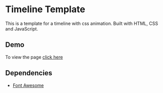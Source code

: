 # Timeline Template

This is a template for a timeline with css animation. Built with HTML, CSS and JavaScript.

## Demo

To view the page [click here](https://madeleinewoodbury.github.io/timeline/)

## Dependencies

- [Font Awesome](https://fontawesome.com/?from=io)
